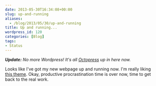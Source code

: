 ```yaml
---
date: 2013-05-30T16:34:08+00:00
slug: up-and-running
aliases:
  - /blog/2013/05/30/up-and-running
title: Up and running...
wordpress_id: 120
categories: [Blog]
tags:
- Status
---
```


*__Update:__ No more Wordpress! It's all [Octopress](http://octopress.org/) up in here now.*

Looks like I've got my new webpage up and running now. I'm really liking [this theme](http://wordpress.org/themes/hum). Okay, productive procrastination time is over now, time to get back to the real work.
